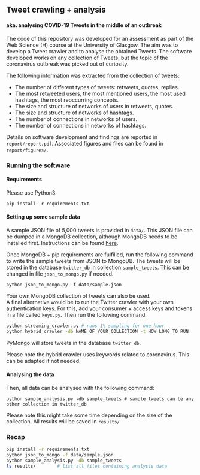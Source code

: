 ## Tweet crawling + analysis
#### aka. analysing COVID-19 Tweets in the middle of an outbreak

The code of this repository was developed for an assessment as part of the Web Science (H) course at the University of Glasgow. The aim was to develop a Tweet crawler and to analyse the obtained Tweets. The software developed works on any collection of Tweets, but the topic of the coronavirus outbreak was picked out of curiosity.

The following information was extracted from the collection of tweets:
* The number of different types of tweets: retweets, quotes, replies.
* The most retweeted users, the most mentioned users, the most used hashtags, the most reoccurring concepts.
* The size and structure of networks of users in retweets, quotes.
* The size and structure of networks of hashtags.
* The number of connections in networks of users.
* The number of connections in networks of hashtags.

Details on software development and findings are reported in `report/report.pdf`. Associated figures and files can be found in `report/figures/`.

### Running the software

#### Requirements

Please use Python3.

```
pip install -r requirements.txt
```

#### Setting up some sample data

A sample JSON file of 5,000 tweets is provided in `data/`. This JSON file can be dumped in a MongoDB collection, although MongoDB needs to be installed first. Instructions can be found [here](https://docs.mongodb.com/manual/installation/).

Once MongoDB + pip requirements are fulfilled, run the following command to write the sample tweets from JSON to MongoDB. The tweets will be stored in the database `twitter_db` in collection `sample_tweets`. This can be changed in file `json_to_mongo.py` if needed.
```
python json_to_mongo.py -f data/sample.json
```

Your own MongoDB collection of tweets can also be used.     
 A final alternative would be to run the Twitter crawler with your own authentication keys. For this, add your consumer + access keys and tokens in a file called `keys.py`. Then run the following command:

```bash
python streaming_crawler.py # runs 1% sampling for one hour
python hybrid_crawler -db NAME_OF_YOUR_COLLECTION -t HOW_LONG_TO_RUN
```

PyMongo will store tweets in the database `twitter_db`.    

Please note the hybrid crawler uses keywords related to coronavirus. This can be adapted if not needed.

#### Analysing the data

Then, all data can be analysed with the following command:

```
python sample_analysis.py -db sample_tweets # sample tweets can be any other collection in twitter_db
```

Please note this might take some time depending on the size of the collection.
All results will be saved in `results/`

### Recap

```bash
pip install -r requirements.txt
python json_to_mongo -f data/sample.json
python sample_analysis.py -db sample_tweets
ls results/        # list all files containing analysis data
```
